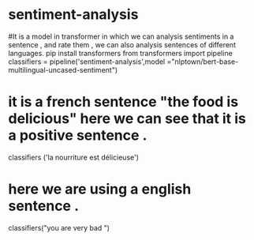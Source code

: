 # sentiment-analysis
#It is a model in transformer in which we can analysis sentiments in a sentence , and rate them , we can also analysis sentences of different languages.
pip install transformers
from transformers import pipeline
classifiers = pipeline('sentiment-analysis',model ="nlptown/bert-base-multilingual-uncased-sentiment")
# it is a french sentence "the food is delicious" here we can see that it is a positive sentence .
classifiers ('la nourriture est délicieuse')
# here we are using  a english sentence .
classifiers("you are very bad ")
